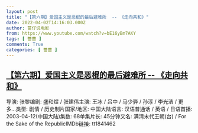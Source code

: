 ```yaml
---
layout: post
title: "【第六期】爱国主义是恶棍的最后避难所  -- 《走向共和》"
date: 2022-04-02T14:16:03.000Z
author: 蔷仔说电影
from: https://www.youtube.com/watch?v=bE16yBm7AKY
tags: [ 蔷蔷 ]
comments: True
categories: [ 蔷蔷 ]
---
```

<!--1648908963000-->
[【第六期】爱国主义是恶棍的最后避难所  -- 《走向共和》](https://www.youtube.com/watch?v=bE16yBm7AKY)
------

<div>
导演: 张黎编剧: 盛和煜 / 张建伟主演: 王冰 / 吕中 / 马少骅 / 孙淳 / 李光洁 / 更多...类型: 剧情 / 历史制片国家/地区: 中国大陆语言: 汉语普通话 / 英语 / 日语首播: 2003-04-12(中国大陆)集数: 68单集片长: 45分钟又名: 满清末代王朝(台) / For the Sake of the RepublicIMDb链接: tt1841462
</div>
